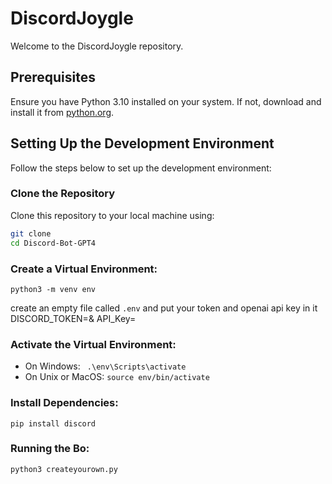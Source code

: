 # DiscordJoygle

Welcome to the DiscordJoygle repository. 

## Prerequisites

Ensure you have Python 3.10 installed on your system. If not, download and install it from [python.org](https://www.python.org/).

## Setting Up the Development Environment

Follow the steps below to set up the development environment:

### Clone the Repository

Clone this repository to your local machine using:
```bash
git clone 
cd Discord-Bot-GPT4
```

### Create a Virtual Environment: 
```python3 -m venv env```

create an empty file called ```.env``` and put your token and openai api key in it DISCORD_TOKEN=& API_Key=

### Activate the Virtual Environment:
- On Windows:
  ``` .\env\Scripts\activate```
- On Unix or MacOS:
  ```source env/bin/activate```

### Install Dependencies:
```pip install discord```

### Running the Bo: 
```python3 createyourown.py```

